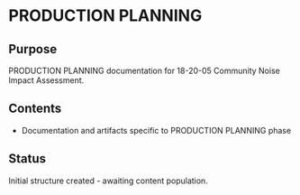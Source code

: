 # PRODUCTION PLANNING

## Purpose
PRODUCTION PLANNING documentation for 18-20-05 Community Noise Impact Assessment.

## Contents
- Documentation and artifacts specific to PRODUCTION PLANNING phase

## Status
Initial structure created - awaiting content population.
